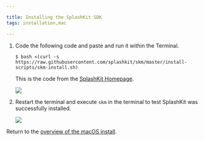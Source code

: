 ```yaml
---

title: Installing the SplashKit SDK
tags: installation,mac

---
```


1. Code the following code and paste and run it within the Terminal.

    ```
    $ bash <(curl -s https://raw.githubusercontent.com/splashkit/skm/master/install-scripts/skm-install.sh)
    ```

    This is the code from the [SplashKit Homepage](http://splashkit.io).

    ![](images/install-gifs/mac/2.gif)

1. Restart the terminal and execute `skm` in the terminal to test SplashKit was successfully installed.

    ![](images/install-gifs/mac/3.gif)

Return to the [overview of the macOS install](/articles/installation/mac).
